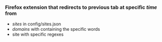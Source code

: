 ### Firefox extension that redirects to previous tab at specific _time_ from

- _sites_ in config/sites.json
- _domains_ with containing the specific words
- site with specific regexes
